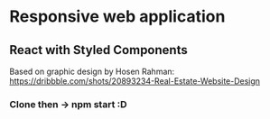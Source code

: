 # Responsive web application

## React with Styled Components

Based on graphic design by Hosen Rahman: https://dribbble.com/shots/20893234-Real-Estate-Website-Design

### Clone then -> npm start :D
